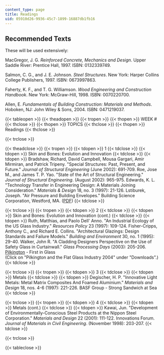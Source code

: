 ```yaml
---
content_type: page
title: Readings
uid: 05910d26-9936-45c7-1899-16887db1fb16
---
```


Recommended Texts
-----------------

These will be used extensively:

MacGregor, J. G. _Reinforced Concrete, Mechanics and Design_. Upper Saddle River: Prentice Hall, 1997. ISBN: 0132339749.

Salmon, C. G., and J. E. Johnson. _Steel Structures_. New York: Harper Collins College Publishers, 1997. ISBN: 0673997863.

Faherty, K. F., and T. G. Williamson. _Wood Engineering and Construction Handbook_. New York: McGraw-Hill, 1998. ISBN: 0070220700.

Allen, E. _Fundamentals of Building Construction: Materials and Methods_. Hoboken, NJ: John Wiley & Sons, 2004. ISBN: 0471219037.

{{< tableopen >}}
{{< theadopen >}}
{{< tropen >}}
{{< thopen >}}
WEEK # 
{{< thclose >}}
{{< thopen >}}
TOPICS
{{< thclose >}}
{{< thopen >}}
Readings
{{< thclose >}}

{{< trclose >}}

{{< theadclose >}}
{{< tropen >}}
{{< tdopen >}}
1
{{< tdclose >}}
{{< tdopen >}}
Skin and Bones: Evolution and Innovation
{{< tdclose >}}
{{< tdopen >}}
Bradshaw, Richard, David Campbell, Mousa Gargari, Amir Mirmiran, and Patrick Tripeny. "Special Structures: Past, Present, and Future." _Journal of Structural Engineering_ (June 2002): 691-709. Roe, Jose M., and James T. P. Yao. "State of the Art of Structural Engineering." _Journal of Structural Engineering_. (August 2002): 965-975. Edwards, K. L. "Technology Transfer in Engineering Design: A Materials Joining Consideration." _Materials & Design_ 18, no. 3 (1997): 21-126. Lstiburek, Joseph. "Air Pressure and Building Envelopes." Building Science Corporation, Westford, MA. ([PDF](http://www.buildingscience.com/documents/reports/rr-9905-air-pressure-and-building-envelopes))
{{< tdclose >}}

{{< trclose >}}
{{< tropen >}}
{{< tdopen >}}
2
{{< tdclose >}}
{{< tdopen >}}
Skin and Bones: Evolution and Innovation (cont.)
{{< tdclose >}}
{{< tdopen >}}
Ruth, Matthias, and Paolo Dell' Anno. "An Industrial Ecology of the US Glass Industry." _Resources Policy_ 23 (1997): 109-124. Fisher-Cripps, Anthony C., and Richard E. Collins. "Architectural Glazings: Design Standards and Failure Models." _Building and Environment_ 30, no. 1 (1995): 29-40. Walker, John R. "A Cladding Designers Perspective on the Use of Safety Glass in Curtainwall." _Glass Processing Days_ (2003): 205-206. [Pilkington](http://www.pilkington.com/) - First in Glass  
(Click on "Pilkington and the Flat Glass Industry 2004" under "Downloads".)
{{< tdclose >}}

{{< trclose >}}
{{< tropen >}}
{{< tdopen >}}
3
{{< tdclose >}}
{{< tdopen >}}
Metals
{{< tdclose >}}
{{< tdopen >}}
Degischer, H. P. "Innovative Light Metals: Metal Matrix Composites And Foamed Aluminium." _Materials and Design_ 18, nos. 4-6 (1997): 221-226. BASF Group - Strong Sandwich at Sea
{{< tdclose >}}

{{< trclose >}}
{{< tropen >}}
{{< tdopen >}}
4
{{< tdclose >}}
{{< tdopen >}}
Metals (cont.)
{{< tdclose >}}
{{< tdopen >}}
Kawai, Jun. "Development of Environmentally-Conscious Steel Products at the Nippon Steel Corporation." _Materials and Design_ 22 (2001): 111-122. Innovations Forum. _Journal of Materials in Civil Engineering_. (November 1998): 203-207.
{{< tdclose >}}

{{< trclose >}}

{{< tableclose >}}